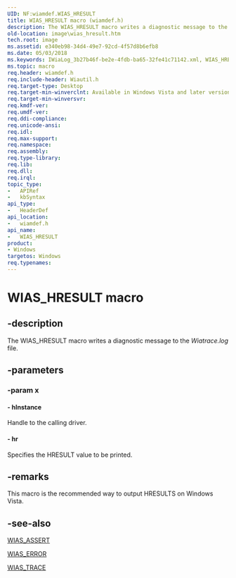 ```yaml
---
UID: NF:wiamdef.WIAS_HRESULT
title: WIAS_HRESULT macro (wiamdef.h)
description: The WIAS_HRESULT macro writes a diagnostic message to the Wiatrace.log file.
old-location: image\wias_hresult.htm
tech.root: image
ms.assetid: e340eb98-34d4-49e7-92cd-4f57d8b6efb8
ms.date: 05/03/2018
ms.keywords: IWiaLog_3b27b46f-be2e-4fdb-ba65-32fe41c71142.xml, WIAS_HRESULT, WIAS_HRESULT macro [Imaging Devices], image.wias_hresult, wiamdef/WIAS_HRESULT
ms.topic: macro
req.header: wiamdef.h
req.include-header: Wiautil.h
req.target-type: Desktop
req.target-min-winverclnt: Available in Windows Vista and later versions of the operating system.
req.target-min-winversvr: 
req.kmdf-ver: 
req.umdf-ver: 
req.ddi-compliance: 
req.unicode-ansi: 
req.idl: 
req.max-support: 
req.namespace: 
req.assembly: 
req.type-library: 
req.lib: 
req.dll: 
req.irql: 
topic_type:
-	APIRef
-	kbSyntax
api_type:
-	HeaderDef
api_location:
-	wiamdef.h
api_name:
-	WIAS_HRESULT
product:
- Windows
targetos: Windows
req.typenames: 
---
```


# WIAS_HRESULT macro


## -description


The WIAS_HRESULT macro writes a diagnostic message to the <i>Wiatrace.log</i> file.


## -parameters




### -param x








#### - hInstance

Handle to the calling driver. 


#### - hr

Specifies the HRESULT value to be printed.


## -remarks



This macro is the recommended way to output HRESULTS on Windows Vista.




## -see-also




<a href="https://msdn.microsoft.com/library/windows/hardware/ff549531">WIAS_ASSERT</a>



<a href="https://msdn.microsoft.com/library/windows/hardware/ff549565">WIAS_ERROR</a>



<a href="https://msdn.microsoft.com/library/windows/hardware/ff549619">WIAS_TRACE</a>
 

 

